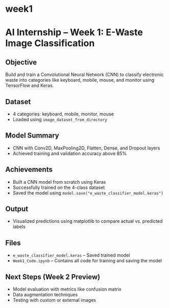 # week1

# AI Internship – Week 1: E-Waste Image Classification

## Objective
Build and train a Convolutional Neural Network (CNN) to classify electronic waste into categories like keyboard, mobile, mouse, and monitor using TensorFlow and Keras.

## Dataset
- 4 categories: keyboard, mobile, monitor, mouse
- Loaded using `image_dataset_from_directory`

## Model Summary
- CNN with Conv2D, MaxPooling2D, Flatten, Dense, and Dropout layers
- Achieved training and validation accuracy above 85%

## Achievements
- Built a CNN model from scratch using Keras
- Successfully trained on the 4-class dataset
- Saved the model using `model.save("e_waste_classifier_model.keras")`

## Output
- Visualized predictions using matplotlib to compare actual vs. predicted labels

## Files
- `e_waste_classifier_model.keras` – Saved trained model
- `Week1_Code.ipynb` – Contains all code for training and saving the model

## Next Steps (Week 2 Preview)
- Model evaluation with metrics like confusion matrix
- Data augmentation techniques
- Testing with custom or external images
